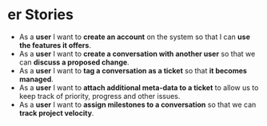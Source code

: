 er Stories
=========

* As a **user** I want to **create an account** on the system so that I can **use the features it offers**.
* As a **user** I want to **create a conversation with another user** so that we can **discuss a proposed change**.
* As a **user** I want to **tag a conversation as a ticket** so that **it becomes managed**.
* As a **user** I want to **attach additional meta-data to a ticket** to allow us to keep track of priority, progress and other issues.
* As a **user** I want to **assign milestones to a conversation** so that we can **track project velocity**.


